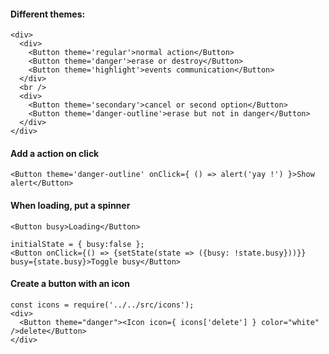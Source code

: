 #### Different themes:

```
<div>
  <div>
    <Button theme='regular'>normal action</Button>
    <Button theme='danger'>erase or destroy</Button>
    <Button theme='highlight'>events communication</Button>
  </div>
  <br />
  <div>
    <Button theme='secondary'>cancel or second option</Button>
    <Button theme='danger-outline'>erase but not in danger</Button>
  </div>
</div>
```

#### Add a action on click

```
<Button theme='danger-outline' onClick={ () => alert('yay !') }>Show alert</Button>
```

#### When loading, put a spinner

```
<Button busy>Loading</Button>
```

```
initialState = { busy:false };
<Button onClick={() => {setState(state => ({busy: !state.busy}))}} busy={state.busy}>Toggle busy</Button>
```

#### Create a button with an icon

```
const icons = require('../../src/icons');
<div>
  <Button theme="danger"><Icon icon={ icons['delete'] } color="white" />delete</Button>
</div>
```
